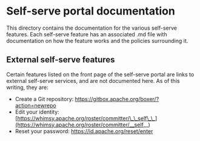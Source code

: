 # Self-serve portal documentation
This directory contains the documentation for the various self-serve features.
Each self-serve feature has an associated .md file with documentation on how the feature works and the policies surrounding it.

## External self-serve features
Certain features listed on the front page of the self-serve portal are links to external 
self-serve services, and are not documented here. As of this writing, they are:

- Create a Git repository: https://gitbox.apache.org/boxer/?action=newrepo
- Edit your identity: [https://whimsy.apache.org/roster/committer/\_\_self\_\_](https://whimsy.apache.org/roster/committer/__self__)
- Reset your password: https://id.apache.org/reset/enter

